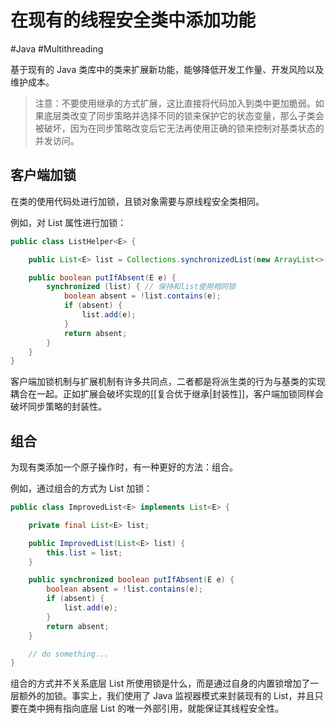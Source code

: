 # 在现有的线程安全类中添加功能
#Java #Multithreading 

基于现有的 Java 类库中的类来扩展新功能，能够降低开发工作量、开发风险以及维护成本。

> 注意：不要使用继承的方式扩展，这比直接将代码加入到类中更加脆弱。如果底层类改变了同步策略并选择不同的锁来保护它的状态变量，那么子类会被破坏，因为在同步策略改变后它无法再使用正确的锁来控制对基类状态的并发访问。

## 客户端加锁

在类的使用代码处进行加锁，且锁对象需要与原线程安全类相同。

例如，对 List 属性进行加锁：

```java
public class ListHelper<E> {

    public List<E> list = Collections.synchronizedList(new ArrayList<>());

    public boolean putIfAbsent(E e) {
        synchronized (list) { // 保持和list使用相同锁
            boolean absent = !list.contains(e);
            if (absent) {
                list.add(e);
            }
            return absent;
        }
    }
}
```

客户端加锁机制与扩展机制有许多共同点，二者都是将派生类的行为与基类的实现耦合在一起。正如扩展会破坏实现的[[复合优于继承|封装性]]，客户端加锁同样会破坏同步策略的封装性。

## 组合

为现有类添加一个原子操作时，有一种更好的方法：组合。

例如，通过组合的方式为 List 加锁：

```java
public class ImprovedList<E> implements List<E> {

    private final List<E> list;

    public ImprovedList(List<E> list) {
        this.list = list;
    }

    public synchronized boolean putIfAbsent(E e) {
        boolean absent = !list.contains(e);
        if (absent) {
            list.add(e);
        }
        return absent;
    }

    // do something...
}
```

组合的方式并不关系底层 List 所使用锁是什么，而是通过自身的内置锁增加了一层额外的加锁。事实上，我们使用了 Java 监视器模式来封装现有的 List，并且只要在类中拥有指向底层 List 的唯一外部引用，就能保证其线程安全性。



